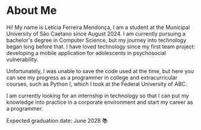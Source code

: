 # About Me

Hi! My name is Letícia Ferreira Mendonça, I am a student at the Municipal University of São Caetano since August 2024. I am currently pursuing a bachelor's degree in Computer Science, but my journey into technology began long before that. I have loved technology since my first team project: developing a mobile application for adolescents in psychosocial vulnerability.

Unfortunately, I was unable to save the code used at the time, but here you can see my progress as a programmer in college and extracurricular courses, such as Python I, which I took at the Federal University of ABC.

I am currently looking for an internship in technology so that I can put my knowledge into practice in a corporate environment and start my career as a programmer.

Expected graduation date: June 2028 📚
